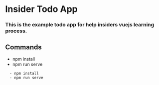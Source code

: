 # Insider Todo App
### This is the example todo app for help insiders vuejs learning process.
## Commands
  - npm install 
  - npm run serve

```
  - npm install 
  - npm run serve
```
